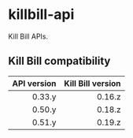 killbill-api
============

Kill Bill APIs.

Kill Bill compatibility
-----------------------

| API version | Kill Bill version |
| ----------: | ----------------: |
| 0.33.y      | 0.16.z            |
| 0.50.y      | 0.18.z            |
| 0.51.y      | 0.19.z            |
